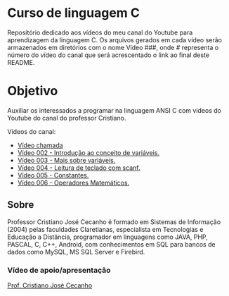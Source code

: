 # Curso de linguagem C

Repositório dedicado aos vídeos do meu canal do Youtube para aprendizagem da linguagem C. Os arquivos gerados em cada vídeo serão armazenados em diretórios com o nome Vídeo ###, onde # representa o número do vídeo do canal que será acrescentado o link ao final deste README.

<h1> Objetivo </h1>
<p> Auxiliar os interessados a programar na linguagem ANSI C com vídeos do Youtube do canal do professor Cristiano.

<p> Vídeos do canal: </p>
<ul>
  <li><a href="https://www.youtube.com/live/AqX_BI40fyY?feature=share">Vídeo chamada</a></li>
  <li><a href="https://youtu.be/UfGoIp9WZgE">Vídeo 002 - Introdução ao conceito de variáveis.</a></li>
  <li><a href="https://youtu.be/zBj1bbyz1Hk">Vídeo 003 - Mais sobre variáveis.</a></li>
  <li><a href="https://youtu.be/BDHw02VDW7c">Vídeo 004 - Leitura de teclado com scanf.</a></li>
  <li><a href="https://youtu.be/cTmCHKQDRPA">Vídeo 005 - Constantes.</a></li>
  <li><a href="https://youtu.be/uVddNLy3G3Y">Vídeo 006 - Operadores Matemáticos.</a></li>
</ul>

<h2> Sobre </h2>
<p> Professor Cristiano José Cecanho é formado em Sistemas de Informação (2004) pelas faculdades Claretianas, especialista em Tecnologias e Educação a Distância, programador em linguagens como JAVA, PHP, PASCAL, C, C++, Android, com conhecimentos em SQL para bancos de dados como MySQL, MS SQL Server e Firebird.

<h3>Vídeo de apoio/apresentação</h3>
<a href="https://www.youtube.com/user/crispdg">Prof. Cristiano José Cecanho</a>
